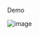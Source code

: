 Demo

![image](https://github.com/TNguyen1228/Simple-game/assets/100148438/9765f682-05e8-4253-99cb-06cbef9b614f)
